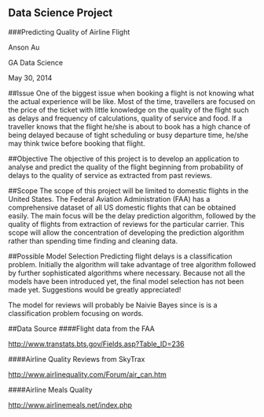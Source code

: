 ## Data Science Project
###Predicting Quality of Airline Flight 

Anson Au

GA Data Science

May 30, 2014

##Issue
One of the biggest issue when booking a flight is not knowing what the actual experience will be like.  Most of the time, travellers are focused on the price of the ticket with little knowledge on the quality of the flight such as delays and frequency of calculations, quality of service and food.  If a traveller knows that the flight he/she is about to book has a high chance of being delayed because of tight scheduling or busy departure time, he/she may think twice before booking that flight.

##Objective 
The objective of this project is to develop an application to analyse and predict the quality of the flight beginning from probability of delays to the quality of service as extracted from past reviews.  

##Scope
The scope of this project will be limited to domestic flights in the United States.  The Federal Aviation Administration (FAA) has a comprehensive dataset of all US domestic flights that can be obtained easily.  The main focus will be the delay prediction algorithm, followed by the quality of flights from extraction of reviews for the particular carrier.  This scope will allow the concentration of developing the prediction algorithm rather than spending time finding and cleaning data.  

##Possible Model Selection
Predicting flight delays is a classification problem.  Initially the algorithm will take advantage of tree algorithm followed by further sophisticated algorithms where necessary.  Because not all the models have been introduced yet, the final model selection has not been made yet.  Suggestions would be greatly appreciated! 

The model for reviews will probably be Naivie Bayes since is is a classification problem focusing on words.  

##Data Source
####Flight data from the FAA

http://www.transtats.bts.gov/Fields.asp?Table_ID=236

####Airline Quality Reviews from SkyTrax 

http://www.airlinequality.com/Forum/air_can.htm

####Airline Meals Quality 

http://www.airlinemeals.net/index.php  



